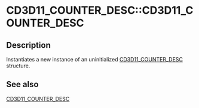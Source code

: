 # CD3D11_COUNTER_DESC::CD3D11_COUNTER_DESC

## Description

Instantiates a new instance of an uninitialized [CD3D11_COUNTER_DESC](https://learn.microsoft.com/previous-versions/windows/desktop/legacy/jj151626(v=vs.85)) structure.

## See also

[CD3D11_COUNTER_DESC](https://learn.microsoft.com/previous-versions/windows/desktop/legacy/jj151626(v=vs.85))
